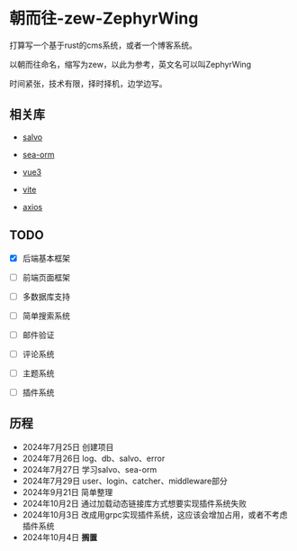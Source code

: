 # 朝而往-zew-ZephyrWing

打算写一个基于rust的cms系统，或者一个博客系统。

以朝而往命名，缩写为zew，以此为参考，英文名可以叫ZephyrWing

时间紧张，技术有限，择时择机，边学边写。

## 相关库

- [salvo](https://github.com/salvo-rs/salvo)
- [sea-orm](https://github.com/SeaQL/sea-orm)

- [vue3](https://github.com/vuejs/core)
- [vite](https://github.com/vitejs/vite)
- [axios](https://github.com/axios/axios)


## TODO
- [x] 后端基本框架
- [ ] 前端页面框架
- [ ] 多数据库支持
- [ ] 简单搜索系统
- [ ] 邮件验证
- [ ] 评论系统
- [ ] 主题系统
- [ ] 插件系统



## 历程

- 2024年7月25日 创建项目
- 2024年7月26日 log、db、salvo、error
- 2024年7月27日 学习salvo、sea-orm
- 2024年7月29日 user、login、catcher、middleware部分 
- 2024年9月21日 简单整理
- 2024年10月2日 通过加载动态链接库方式想要实现插件系统失败
- 2024年10月3日 改成用grpc实现插件系统，这应该会增加占用，或者不考虑插件系统
- 2024年10月4日 **搁置**
